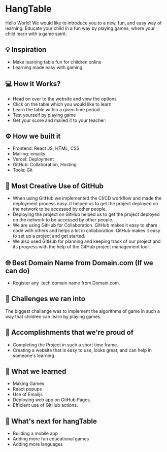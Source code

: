 # HangTable

Hello World! We would like to introduce you to a new, fun, and easy way of learning. Educate your child in a fun way by playing games, where your child learn with a game spirit.

## 💡 Inspiration

- Make learning table fun for children online
- Learning made easy with gaming

## 💻 How it Works?

- Head on over to the website and view the options
- Click on the table which you would like to learn
- Learn the table within a given time period
- Test yourself by playing game
- Get your score and mailed it to your teacher.

## ⚙️ How we built it

- Frontend: React JS, HTML, CSS
- Mailing: emailjs
- Vercel: Deployment
- GitHub: Collaboration, Hosting 
- Tools: Git

## 🤝 Most Creative Use of GitHub

- When using GitHub we implemented the CI/CD workflow and made the deployment process easy. It helped us to get the project deployed on the network to be accessed by other people.
- Deploying the project on GitHub helped us to get the project deployed on the network to be accessed by other people.
- We are using GitHub for Collaboration. GitHub makes it easy to share code with others and helps a lot in collaboration. GitHub makes it easy to set up a project and get started.
- We also used GitHub for planning and keeping track of our project and its progress with the help of the GitHub project management tool.

## 🌐 Best Domain Name from Domain.com (If we can do)

- Register any .tech domain name from Domain.com.


## 🧠 Challenges we ran into

The biggest challange was to implement the algorithms of game in such a way that children can learn by playing games.

## 🏅 Accomplishments that we're proud of

- Completing the Project in such a short time frame.
- Creating a website that is easy to use, looks great, and can help in someone's learning

## 📖 What we learned

- Making Games
- React popups
- Use of Emailjs
- Deploying web app on GitHub Pages.
- Efficient use of GitHub actions.

## 🚀 What's next for hangTable

- Building a mobile app
- Adding more fun educational games
- Adding more languages
